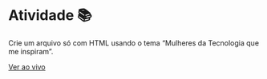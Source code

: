 # Atividade 📚

Crie um arquivo só com HTML usando o tema “Mulheres da Tecnologia que me inspiram”.

[Ver ao vivo](https://elainefs.github.io/ElasNaTech23/mulheres-na-tecnologia)